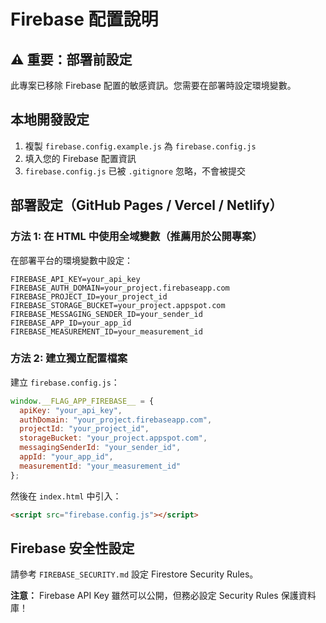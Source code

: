 # Firebase 配置說明

## ⚠️ 重要：部署前設定

此專案已移除 Firebase 配置的敏感資訊。您需要在部署時設定環境變數。

## 本地開發設定

1. 複製 `firebase.config.example.js` 為 `firebase.config.js`
2. 填入您的 Firebase 配置資訊
3. `firebase.config.js` 已被 `.gitignore` 忽略，不會被提交

## 部署設定（GitHub Pages / Vercel / Netlify）

### 方法 1: 在 HTML 中使用全域變數（推薦用於公開專案）

在部署平台的環境變數中設定：

```
FIREBASE_API_KEY=your_api_key
FIREBASE_AUTH_DOMAIN=your_project.firebaseapp.com
FIREBASE_PROJECT_ID=your_project_id
FIREBASE_STORAGE_BUCKET=your_project.appspot.com
FIREBASE_MESSAGING_SENDER_ID=your_sender_id
FIREBASE_APP_ID=your_app_id
FIREBASE_MEASUREMENT_ID=your_measurement_id
```

### 方法 2: 建立獨立配置檔案

建立 `firebase.config.js`：

```javascript
window.__FLAG_APP_FIREBASE__ = {
  apiKey: "your_api_key",
  authDomain: "your_project.firebaseapp.com",
  projectId: "your_project_id",
  storageBucket: "your_project.appspot.com",
  messagingSenderId: "your_sender_id",
  appId: "your_app_id",
  measurementId: "your_measurement_id"
};
```

然後在 `index.html` 中引入：
```html
<script src="firebase.config.js"></script>
```

## Firebase 安全性設定

請參考 `FIREBASE_SECURITY.md` 設定 Firestore Security Rules。

**注意：** Firebase API Key 雖然可以公開，但務必設定 Security Rules 保護資料庫！
